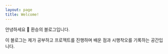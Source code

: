 ```yaml
---
layout: page
title: Welcome!
---
```




안녕하세요 🐯 환승의 블로그입니다.

이 블로그는 제가 공부하고 프로젝트를 진행하며 배운 점과 시행착오를 기록하는 공간입니다.

